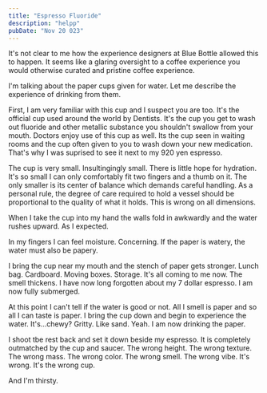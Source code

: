```yaml
---
title: "Espresso Fluoride"
description: "helpp"
pubDate: "Nov 20 023"
---
```


It's not clear to me how the experience designers at Blue Bottle allowed this to happen. It seems like a glaring oversight to a coffee experience you would otherwise curated and pristine coffee experience.

I'm talking about the paper cups given for water. Let me describe the experience of drinking from them.

First, I am very familiar with this cup and I suspect you are too. It's the official cup used around the world by Dentists. It's the cup you get to wash out fluoride and other metallic substance you shouldn't swallow from your mouth. Doctors enjoy use of this cup as well. Its the cup seen in waiting rooms and the cup often given to you to wash down your new medication. That's why I was suprised to see it next to my 920 yen espresso.

The cup is very small. Insultingingly small. There is little hope for hydration. It's so small I can only comfortably fit two fingers and a thumb on it. The only smaller is its center of balance which demands careful handling. As a personal rule, the degree of care required to hold a vessel should be proportional to the quality of what it holds. This is wrong on all dimensions.

When I take the cup into my hand the walls fold in awkwardly and the water rushes upward. As I expected.

In my fingers I can feel moisture. Concerning. If the paper is watery, the water must also be papery.

I bring the cup near my mouth and the stench of paper gets stronger. Lunch bag. Cardboard. Moving boxes. Storage. It's all coming to me now. The smell thickens. I have now long forgotten about my 7 dollar espresso. I am now fully submerged.

At this point I can't tell if the water is good or not. All I smell is paper and so all I can taste is paper. I bring the cup down and begin to experience the water. It's...chewy? Gritty. Like sand. Yeah. I am now drinking the paper.

I shoot tbe rest back and set it down beside my espresso. It is completely outmatched by the cup and saucer. The wrong height. The wrong texture. The wrong mass. The wrong color. The wrong smell. The wrong vibe. It's wrong. It's the wrong cup.

And I'm thirsty.

